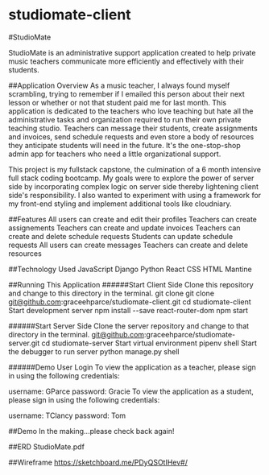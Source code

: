 # studiomate-client
#StudioMate

StudioMate is an administrative support application created to help private music teachers communicate more efficiently and effectively with their students.

##Application Overview 
As a music teacher, I always found myself scrambling, trying to remember if I emailed this person about their next lesson or whether or not that student paid me for last month. This application is dedicated to the teachers who love teaching but hate all the administrative tasks and organization required to run their own private teaching studio. Teachers can message their students, create assignments and invoices, send schedule requests and even store a body of resources they anticipate students will need in the future. It's the one-stop-shop admin app for teachers who need a little organizational support.

This project is my fullstack capstone, the culmination of a 6 month intensive full stack coding bootcamp. My goals were to explore the power of server side by incorporating complex logic on server side thereby lightening client side's responsibility. I also wanted to experiment with using a framework for my front-end styling and implement additional tools like cloudniary.

##Features 
All users can create and edit their profiles Teachers can create assignements Teachers can create and update invoices Teachers can create and delete schedule requests Students can update schedule requests All users can create messages Teachers can create and delete resources

##Technology Used 
JavaScript Django Python React CSS HTML Mantine

##Running This Application 
######Start Client Side 
Clone this repository and change to this directory in the terminal. git clone git clone git@github.com:graceehparce/studiomate-client.git cd studiomate-client Start development server npm install --save react-router-dom npm start

######Start Server Side 
Clone the server repository and change to that directory in the terminal. git@github.com:graceehparce/studiomate-server.git cd studiomate-server Start virtual environment pipenv shell Start the debugger to run server python manage.py shell

######Demo User Login 
To view the application as a teacher, please sign in using the following credentials:

username: GParce password: Gracie To view the application as a student, please sign in using the following credentials:

username: TClancy password: Tom

##Demo In the making...please check back again!

##ERD StudioMate.pdf

##Wireframe https://sketchboard.me/PDyQSOtIHev#/

